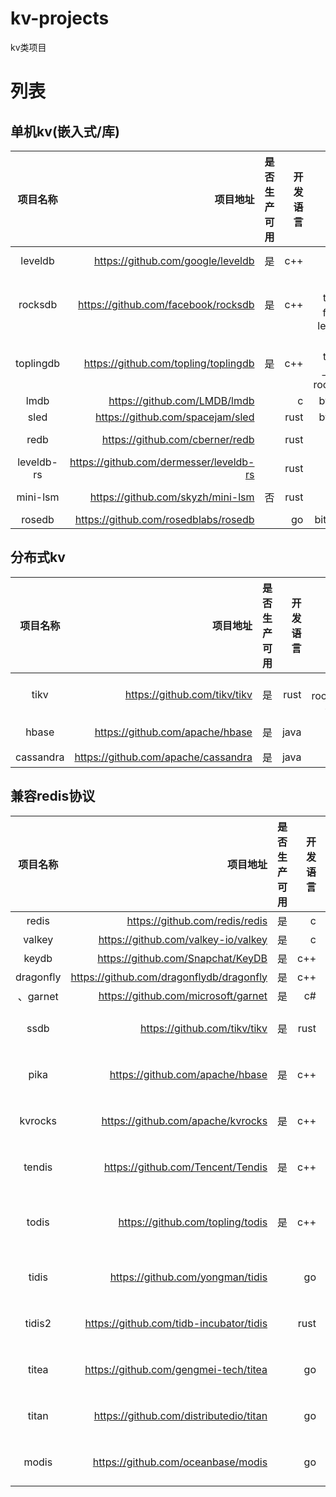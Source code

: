 # kv-projects

kv类项目

# 列表

## 单机kv(嵌入式/库)

|    项目名称    |                                    项目地址 | 是否生产可用 | 开发语言 |                    说明 | 
|:----------:|----------------------------------------:|-------:|-----:|----------------------:|
|  leveldb   |       https://github.com/google/leveldb |      是 |  c++ |              lsm-tree |
|  rocksdb   |     https://github.com/facebook/rocksdb |      是 |  c++ | lsm-tree，fork自leveldb |
| toplingdb  |    https://github.com/topling/toplingdb |      是 |  c++ |   lsm-tree，上游为rocksdb |
|    lmdb    |            https://github.com/LMDB/lmdb |        |    c |                bwtree |
|    sled    |        https://github.com/spacejam/sled |        | rust |                bwtree |
|    redb    |         https://github.com/cberner/redb |        | rust |              lsm-tree |
| leveldb-rs | https://github.com/dermesser/leveldb-rs |        | rust |              lsm-tree |
|  mini-lsm  |       https://github.com/skyzh/mini-lsm |      否 | rust |              lsm-tree |
|   rosedb   |    https://github.com/rosedblabs/rosedb |        |   go |               bitmask |


## 分布式kv

|   项目名称    |                                项目地址 | 是否生产可用 | 开发语言 |               说明 |
|:---------:|------------------------------------:|-------:|-----:|-----------------:|
|   tikv    |        https://github.com/tikv/tikv |      是 | rust | 基于rocksdb + raft |
|   hbase   |     https://github.com/apache/hbase |      是 | java |           基于hdfs |
| cassandra | https://github.com/apache/cassandra |      是 | java |                  |

## 兼容redis协议

|   项目名称    |                                     项目地址 | 是否生产可用 | 开发语言 |                             说明 |
|:---------:|-----------------------------------------:|-------:|-----:|-------------------------------:|
|   redis   |           https://github.com/redis/redis |      是 |    c |                          redis |
|  valkey   |      https://github.com/valkey-io/valkey |      是 |    c |                     fork自redis |
|   keydb   |        https://github.com/Snapchat/KeyDB |      是 |  c++ |                       多线程redis |
| dragonfly | https://github.com/dragonflydb/dragonfly |      是 |  c++ |                       多线程redis |
|  、garnet  |      https://github.com/microsoft/garnet |      是 |   c# |                                |
|   ssdb    |             https://github.com/tikv/tikv |      是 | rust |             磁盘型redis，基于leveldb |
|   pika    |          https://github.com/apache/hbase |      是 |  c++ |             磁盘型redis，基于rocksdb |
|  kvrocks  |        https://github.com/apache/kvrocks |      是 |  c++ |             磁盘型redis，基于rocksdb |
|  tendis   |        https://github.com/Tencent/Tendis |      是 |  c++ |             磁盘型redis，基于rocksdb |
|   todis   |         https://github.com/topling/todis |      是 |  c++ | 磁盘型redis，基于toplingdb，fork自pika |
|   tidis   |         https://github.com/yongman/tidis |        |   go |                磁盘型redis，基于tikv |
|  tidis2   |  https://github.com/tidb-incubator/tidis |        | rust |                磁盘型redis，基于tikv |
|   titea   |    https://github.com/gengmei-tech/titea |        |   go |                磁盘型redis，基于tikv |
|   titan   |   https://github.com/distributedio/titan |        |   go |                磁盘型redis，基于tikv |
|   modis   |       https://github.com/oceanbase/modis |        |   go |                磁盘型redis，基于obkv |
